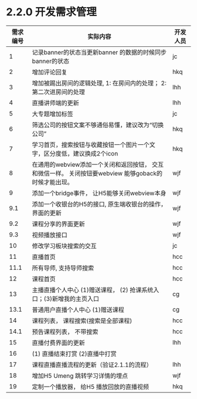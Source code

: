 # 2.2.0 开发需求管理

| 需求编号 | 实际内容 | 开发人员 |
|------|---------------------------------------------------------------------------|----------------------------------------------------|
| 1 | 记录banner的状态当更新banner 的数据的时候同步banner的状态 | jc |
| 2 | 增加评论回复 | hkq |
| 3 | 增加被踢出房间的逻辑处理, 1: 在房间内的处理； 2: 第二次进房间的处理 | lhh |
| 4 | 直播讲师端的更新 | lhh |
| 5 | 大专题增加标签 | jc |
| 6 | 筛选公司的按钮文案不够通俗易懂，建议改为“切换公司”  | hkq |
| 7 | 学习首页，搜索按钮与收藏按钮一个图片一个文字，区分度低，建议换成2个icon | hkq |
| 8 | 在通用的webview添加一个关闭和返回按钮， 交互和微信一样。 关闭按钮要webview 能够goback的时候才能出现。 | wjf |
| 9 | 添加一个bridge事件， 让H5能够关闭webview本身 | wjf |
| 9.1 | 添加一个收银台的H5的接口, 原生端收银台的操作，界面的更新 | wjf |
| 9.2 | 课程分享的界面更新 | wjf |
| 9.3 | 视频播放接口 | wjf |
| 10 | 修改学习板块搜索的交互 | jc |
| 11 | 直播首页 | hcc |
| 11.1 | 所有导师, 支持导师搜索 | hcc |
| 12 | 课程首页 | hcc |
| 13 | 主播直播个人中心 (1)赠送课程， (2) 抢课系统入口；(3)新增我的主页入口 | cg |
| 13.1 | 普通用户直播个人中心 (1)赠送课程 | cg |
| 14 | 课程列表， 课程搜索(搜索是全部课程) | hcc |
| 14.1 | 预告课程列表， 不带搜索 | hcc |
| 15 | 直播付费界面的更新 | lhh |
| 16 |(1) 直播结束打赏 (2)直播中打赏 ||
| 17 | 课程直播直播流程的更新（验证2.1.1的流程） | lhh |
| 18 | 增加H5 Umeng 跳转学习详情的埋点 | wjf |
| 19 | 定制一个播放器， 给H5 播放回放的直播视频 | hkq |